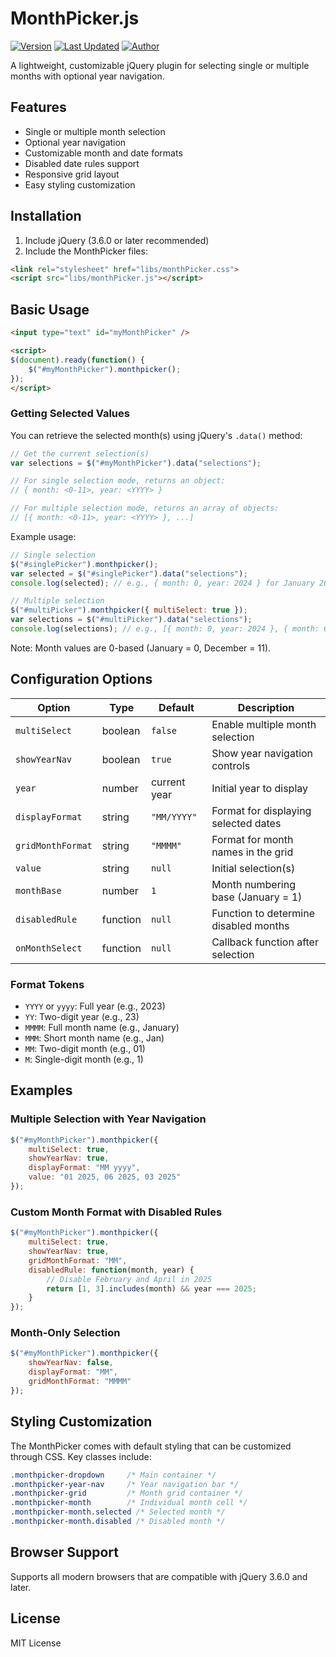 # MonthPicker.js


[![Version](https://img.shields.io/badge/version-1.1.0-blue.svg)](https://github.com/nguyenson0904/monthpicker) [![Last Updated](https://img.shields.io/badge/updated-2024--03--25-green.svg)](https://github.com/nguyenson0904/monthpicker/releases) [![Author](https://img.shields.io/badge/author-NguyenSon-orange.svg)](https://github.com/nguyenson0904)


A lightweight, customizable jQuery plugin for selecting single or multiple months with optional year navigation.

## Features

- Single or multiple month selection
- Optional year navigation
- Customizable month and date formats
- Disabled date rules support
- Responsive grid layout
- Easy styling customization

## Installation

1. Include jQuery (3.6.0 or later recommended)
2. Include the MonthPicker files:

```html
<link rel="stylesheet" href="libs/monthPicker.css">
<script src="libs/monthPicker.js"></script>
```

## Basic Usage

```html
<input type="text" id="myMonthPicker" />

<script>
$(document).ready(function() {
    $("#myMonthPicker").monthpicker();
});
</script>
```
### Getting Selected Values

You can retrieve the selected month(s) using jQuery's `.data()` method:

```javascript
// Get the current selection(s)
var selections = $("#myMonthPicker").data("selections");

// For single selection mode, returns an object:
// { month: <0-11>, year: <YYYY> }

// For multiple selection mode, returns an array of objects:
// [{ month: <0-11>, year: <YYYY> }, ...]
```

Example usage:

```javascript
// Single selection
$("#singlePicker").monthpicker();
var selected = $("#singlePicker").data("selections");
console.log(selected); // e.g., { month: 0, year: 2024 } for January 2024

// Multiple selection
$("#multiPicker").monthpicker({ multiSelect: true });
var selections = $("#multiPicker").data("selections");
console.log(selections); // e.g., [{ month: 0, year: 2024 }, { month: 6, year: 2024 }]
```

Note: Month values are 0-based (January = 0, December = 11).

## Configuration Options

| Option | Type | Default | Description |
|--------|------|---------|-------------|
| `multiSelect` | boolean | `false` | Enable multiple month selection |
| `showYearNav` | boolean | `true` | Show year navigation controls |
| `year` | number | current year | Initial year to display |
| `displayFormat` | string | `"MM/YYYY"` | Format for displaying selected dates |
| `gridMonthFormat` | string | `"MMMM"` | Format for month names in the grid |
| `value` | string | `null` | Initial selection(s) |
| `monthBase` | number | `1` | Month numbering base (January = 1) |
| `disabledRule` | function | `null` | Function to determine disabled months |
| `onMonthSelect` | function | `null` | Callback function after selection |

### Format Tokens

- `YYYY` or `yyyy`: Full year (e.g., 2023)
- `YY`: Two-digit year (e.g., 23)
- `MMMM`: Full month name (e.g., January)
- `MMM`: Short month name (e.g., Jan)
- `MM`: Two-digit month (e.g., 01)
- `M`: Single-digit month (e.g., 1)

## Examples

### Multiple Selection with Year Navigation

```javascript
$("#myMonthPicker").monthpicker({
    multiSelect: true,
    showYearNav: true,
    displayFormat: "MM yyyy",
    value: "01 2025, 06 2025, 03 2025"
});
```

### Custom Month Format with Disabled Rules

```javascript
$("#myMonthPicker").monthpicker({
    multiSelect: true,
    showYearNav: true,
    gridMonthFormat: "MM",
    disabledRule: function(month, year) {
        // Disable February and April in 2025
        return [1, 3].includes(month) && year === 2025;
    }
});
```

### Month-Only Selection

```javascript
$("#myMonthPicker").monthpicker({
    showYearNav: false,
    displayFormat: "MM",
    gridMonthFormat: "MMMM"
});
```

## Styling Customization

The MonthPicker comes with default styling that can be customized through CSS. Key classes include:

```css
.monthpicker-dropdown     /* Main container */
.monthpicker-year-nav     /* Year navigation bar */
.monthpicker-grid         /* Month grid container */
.monthpicker-month        /* Individual month cell */
.monthpicker-month.selected /* Selected month */
.monthpicker-month.disabled /* Disabled month */
```

## Browser Support

Supports all modern browsers that are compatible with jQuery 3.6.0 and later.

## License

MIT License
